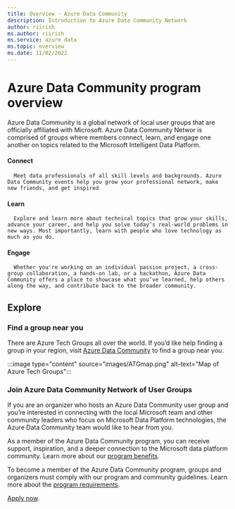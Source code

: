 ```yaml
---
title: Overview - Azure Data Community
description: Introduction to Azure Data Community Network
author: riirish
ms.author: riirish
ms.service: azure data
ms.topic: overview
ms.date: 11/02/2022
---
```


# Azure Data Community program overview

Azure Data Community is a global network of local user groups that are officially affiliated with Microsoft. Azure Data Community Networ is comprised of groups where members connect, learn, and engage one another on topics related to the Microsoft Intelligent Data Platform.

####      **Connect**

      Meet data professionals of all skill levels and backgrounds. Azure Data Community events help you grow your professional network, make new friends, and get inspired

 ####     **Learn**

      Explore and learn more about technical topics that grow your skills, advance your career, and help you solve today’s real-world problems in new ways. Most importantly, learn with people who love technology as much as you do.


####      Engage

      Whether you're working on an individual passion project, a cross-group collaboration, a hands-on lab, or a hackathon, Azure Data Community offers a place to showcase what you’ve learned, help others along the way, and contribute back to the broader community.

## Explore

### Find a group near you

There are Azure Tech Groups all over the world. If you’d like help finding a group in your region, visit [Azure Data Community](https://aka.ms/datacommunity) to find a group near you.

:::image type="content" source="images/ATGmap.png" alt-text="Map of Azure Tech Groups":::

### Join Azure Data Community Network of User Groups

If you are an organizer who hosts an Azure Data Community user group and you’re interested in connecting with the local Microsoft team and other community leaders who focus on Microsoft Data Platform technologies, the Azure Data Community team would like to hear from you.

As a member of the Azure Data Community program, you can receive support, inspiration, and a deeper connection to the Microsoft data platform community. Learn more about our [program benefits](program-guide.md#program-benefits).

To become a member of the Azure Data Community program, groups and organizers must comply with our program and community guidelines. Learn more about the [program requirements](program-guide.md#program-requirements).

[Apply now](https://aka.ms/DataCommunityApply).
